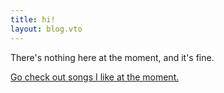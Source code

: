 ```yaml
---
title: hi!
layout: blog.vto
---
```


There's nothing here at the moment, and it's fine.

[Go check out songs I like at the moment.](/brainrot)
